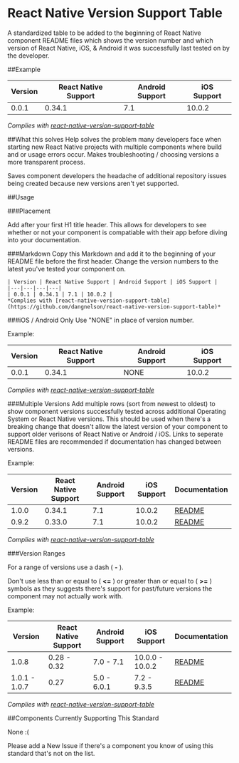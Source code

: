 # React Native Version Support Table
A standardized table to be added to the beginning of React Native component README files which shows the version number and which version of React Native, iOS, & Android it was successfully last tested on by the developer.

##Example

| Version | React Native Support | Android Support | iOS Support |
|---|---|---|---|
| 0.0.1 | 0.34.1 | 7.1 | 10.0.2 |
*Complies with [react-native-version-support-table](https://github.com/dangnelson/react-native-version-support-table)*

##What this solves
Help solves the problem many developers face when starting new React Native projects with multiple components where build and or usage errors occur. Makes troubleshooting / choosing versions a more transparent process.

Saves component developers the headache of additional repository issues being created because new versions aren't yet supported.

##Usage

###Placement

Add after your first H1 title header. This allows for developers to see whether or not your component is compatiable with their app before diving into your documentation.

###Markdown
Copy this Markdown and add it to the beginning of your README file before the first header. Change the version numbers to the latest you've tested your component on.
```
| Version | React Native Support | Android Support | iOS Support |
|---|---|---|---|
| 0.0.1 | 0.34.1 | 7.1 | 10.0.2 |
*Complies with [react-native-version-support-table](https://github.com/dangnelson/react-native-version-support-table)*
```

###iOS / Android Only
Use "NONE" in place of version number.

Example:

| Version | React Native Support | Android Support | iOS Support |
|---|---|---|---|
| 0.0.1 | 0.34.1 | NONE | 10.0.2 |
*Complies with [react-native-version-support-table](https://github.com/dangnelson/react-native-version-support-table)*

###Multiple Versions
Add multiple rows (sort from newest to oldest) to show component versions successfully tested across additional Operating System or React Native versions. This should be used when there's a breaking change that doesn't allow the latest version of your component to support older verisons of React Native or Android / iOS. Links to seperate README files are recommended if documentation has changed between versions.

Example: 

| Version | React Native Support | Android Support | iOS Support | Documentation |
|---|---|---|---|---|
| 1.0.0 | 0.34.1 | 7.1 | 10.0.2 | [README]() |
| 0.9.2 | 0.33.0 | 7.1 | 10.0.2 | [README]() |
*Complies with [react-native-version-support-table](https://github.com/dangnelson/react-native-version-support-table)*

###Version Ranges

For a range of versions use a dash ( **-** ).

Don't use less than or equal to ( **<=** ) or greater than or equal to ( **>=** ) symbols as they suggests there's support for past/future versions the component may not actually work with.

Example: 

| Version | React Native Support | Android Support | iOS Support | Documentation |
|---|---|---|---|---|
| 1.0.8 | 0.28 - 0.32 | 7.0 - 7.1 | 10.0.0 - 10.0.2 | [README]() |
| 1.0.1 - 1.0.7 | 0.27 | 5.0 - 6.0.1 | 7.2 - 9.3.5 | [README]() |
*Complies with [react-native-version-support-table](https://github.com/dangnelson/react-native-version-support-table)*


##Components Currently Supporting This Standard

None :(

Please add a New Issue if there's a component you know of using this standard that's not on the list.
